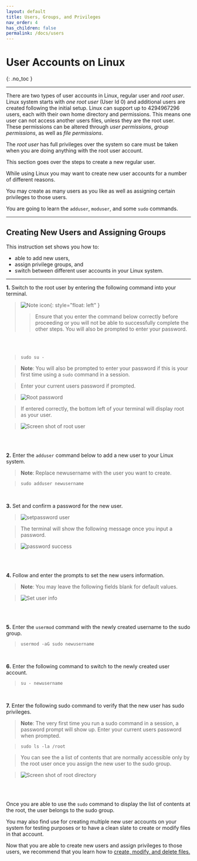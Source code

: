 ```yaml
---
layout: default
title: Users, Groups, and Privileges
nav_order: 4
has_children: false
permalink: /docs/users
---
```


# User Accounts on Linux
{: .no_toc }

---

There are two types of user accounts in Linux, regular user and _root user_. Linux system starts with _one root user_ (User Id 0) and additional users are created following the initial setup. Linux can support up to 4294967296 users, each with their own home directory and permissions. This means one user can not access another users files, unless they are the root user. These permissions can be altered through _user permissions_, _group permissions_, as well as _file permissions_.

The _root user_ has full privileges over the system so care must be taken when you are doing anything with the root user account.

This section goes over the steps to create a new regular user.

While using Linux you may want to create new user accounts for a number of different reasons.

You may create as many users as you like as well as assigning certain privileges to those users.

You are going to learn  the `adduser`, `moduser`, and some `sudo` commands.

---

## Creating New Users and Assigning Groups

This instruction set shows you how to:
- able to add new users,
- assign privilege groups, and
- switch between different user accounts in your Linux system.

---

**1.** Switch to the root user by entering the following command into your terminal.

>![Note icon](https://github.com/dl90/linux-basics/blob/gh-pages/docs/images/icons/note.png?raw=true "Note"){: style="float: left" }
>>Ensure that you enter the command below correctly before proceeding or you will not be able to successfully complete the other steps. You will also be prompted to enter your password.
<br />
<br />

>```
>sudo su -
>```

>**Note**: You will also be prompted to enter your password if this is your first time using a `sudo` command in a session.

>Enter your current users password if prompted.

>![Root password](https://github.com/dl90/linux-basics/blob/gh-pages/docs/images/users/pass.png?raw=true "root password")

>If entered correctly, the bottom left of your terminal will display root as your user.

>![Screen shot of root user](https://github.com/dl90/linux-basics/blob/gh-pages/docs/images/users/rootuser.png?raw=true "Image of user on root account")
<br />
<br />

**2.** Enter the `adduser` command below to add a new user to your Linux system.

>**Note**: Replace newusername with the user you want to create.

>```
>sudo adduser newusername
>```
<br />

**3.** Set and confirm a password for the new user.

>![setpassword user](https://github.com/dl90/linux-basics/blob/gh-pages/docs/images/users/create1.png?raw=true "password set for new user")

>The terminal will show the following message once you input a password.

>![password success](https://github.com/dl90/linux-basics/blob/gh-pages/docs/images/users/create2.png?raw=true "Password success")
<br />
<br />

**4.** Follow and enter the prompts to set the new users information. 

>**Note**: You may leave the following fields blank for default values.  

>![Set user info](https://github.com/dl90/linux-basics/blob/gh-pages/docs/images/users/create3.png?raw=true "set user info")
<br />
<br />

**5.** Enter the `usermod` command with the newly created username to the sudo group.

>```
>usermod -aG sudo newusername
>```
<br />

**6.** Enter the following command to switch to the newly created user account.

>```
>su - newusername
>```
<br />

**7.** Enter the following sudo command to verify that the new user has sudo privileges.

>**Note**: The very first time you run a sudo command in a session, a password prompt will show up. Enter your current users password when prompted.

>```
>sudo ls -la /root
>```

>You can see the a list of contents that are normally accessible only by the root user once you assign the new user to the sudo group.

>![Screen shot of root directory](https://github.com/dl90/linux-basics/blob/gh-pages/docs/images/users/sudo-ss.png?raw=true "Root directory contents")
<br />
<br />

Once you are able to use the `sudo` command to display the list of contents at the root, the user belongs to the sudo group.

You may also find use for creating multiple new user accounts on your system for testing purposes or to have a clean slate to create or modify files in that account.

Now that you are able to create new users and assign privileges to those users, we recommend that you learn how to [create, modify, and delete files.](https://dl90.github.io/linux-basics/docs/files)
